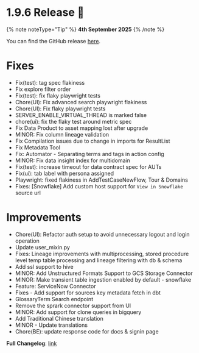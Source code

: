 # 1.9.6 Release 🎉

{% note noteType="Tip" %}
**4th September 2025**
{% /note %}

You can find the GitHub release [here](https://github.com/open-metadata/OpenMetadata/releases/tag/1.9.6-release).

# Fixes

- Fix(test): tag spec flakiness
- Fix explore filter order
- Fix(test): fix flaky playwright tests
- Chore(UI): Fix advanced search playwright flakiness
- Chore(UI): Fix flaky playwright tests 
- SERVER_ENABLE_VIRTUAL_THREAD is marked false
- chore(ui): fix the flaky test around metric spec
- Fix Data Product to asset mapping lost after upgrade
- MINOR: Fix column lineage validation
- Fix Compilation issues due to change in imports for ResultList  
- Fix Metadata Tool
- Fix: Automator - Separating terms and tags in action config
- MINOR: Fix data insight index for multidomain
- Fix(test): increase timeout for data contract spec for AUTs 
- Fix(ui): tab label with persona assigned 
- Playwright: fixed flakiness in AddTestCaseNewFlow, Tour & Domains 
- Fixes: [Snowflake] Add custom host support for `View in Snowflake` source url

# Improvements

- Chore(UI): Refactor auth setup to avoid unnecessary logout and login operation
- Update user_mixin.py
- Fixes: Lineage improvements with multiprocessing, stored procedure level temp table processing and lineage filtering with db & schema
- Add ssl support to hive
- MINOR: Add Unstructured Formats Support to GCS Storage Connector
- MINOR: Make transient table ingestion enabled by default - snowflake 
- Feature: ServiceNow Connector 
- Fixes - Add support for sources key metadata fetch in dbt
- GlossaryTerm Search endpoint  
- Remove the sprark connector support from UI
- MINOR: Add support for clone queries in bigquery 
- Add Traditional Chinese translation 
- MINOR - Update translations 
- Chore(BE): update response code for docs & signin page

**Full Changelog**: [link](https://github.com/open-metadata/OpenMetadata/compare/1.9.5-release...1.9.6-release)
